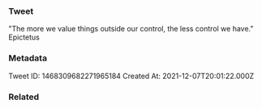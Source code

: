 ### Tweet
"The more we value things outside our control, the less control we have." Epictetus

### Metadata
Tweet ID: 1468309682271965184
Created At: 2021-12-07T20:01:22.000Z

### Related

